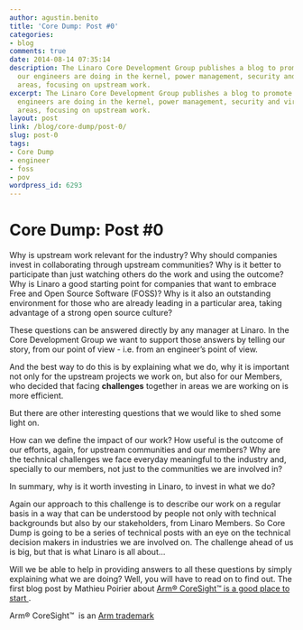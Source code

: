 ```yaml
---
author: agustin.benito
title: 'Core Dump: Post #0'
categories:
- blog
comments: true
date: 2014-08-14 07:35:14
description: The Linaro Core Development Group publishes a blog to promote the work
  our engineers are doing in the kernel, power management, security and virtualization
  areas, focusing on upstream work.
excerpt: The Linaro Core Development Group publishes a blog to promote the work our
  engineers are doing in the kernel, power management, security and virtualization
  areas, focusing on upstream work.
layout: post
link: /blog/core-dump/post-0/
slug: post-0
tags:
- Core Dump
- engineer
- foss
- pov
wordpress_id: 6293
---
```


# Core Dump: Post #0

Why is upstream work relevant for the industry? Why should companies invest in collaborating through upstream communities? Why is it better to participate than just watching others do the work and using the outcome? Why is Linaro a good starting point for companies that want to embrace Free and Open Source Software (FOSS)? Why is it also an outstanding environment for those who are already leading in a particular area, taking advantage of a strong open source culture?

These questions can be answered directly by any manager at Linaro. In the Core Development Group we want to support those answers by telling our story, from our point of view - i.e. from an engineer’s point of view.

And the best way to do this is by explaining what we do, why it is important not only for the upstream projects we work on, but also for our Members, who decided that facing **challenges** together in areas we are working on is more efficient.

But there are other interesting questions that we would like to shed some light on.

How can we define the impact of our work? How useful is the outcome of our efforts, again, for upstream communities and our members? Why are the technical challenges we face everyday meaningful to the industry and, specially to our members, not just to the communities we are involved in?

In summary, why is it worth investing in Linaro, to invest in what we do?

Again our approach to this challenge is to describe our work on a regular basis in a way that can be understood by people not only with technical backgrounds but also by our stakeholders, from Linaro Members. So Core Dump is going to be a series of technical posts with an eye on the technical decision makers in industries we are involved on. The challenge ahead of us is big, but that is what Linaro is all about…

Will we be able to help in providing answers to all these questions by simply explaining what we are doing? Well, you will have to read on to find out. The first blog post by Mathieu Poirier about [Arm® CoreSight™ is a good place to start ](/blog/coresight-initial-steps-supporting-hw-assisted-tracing-linux-arm-socs/).


Arm® CoreSight™  is an [Arm trademark](http://www.arm.com/about/trademarks/arm-trademark-list/CoreSight-trademark.php)